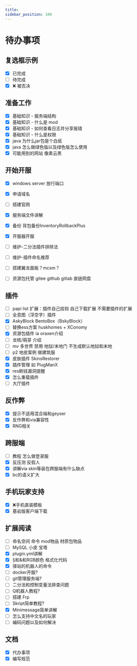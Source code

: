 ```yaml
---
title: 
sidebar_position: 100
---
```


# 待办事项

## 复选框示例

- [x] 已完成
- [ ] 待完成
- [x] ❌ 被否决

## 准备工作
- [x] 基础知识 - 服务端结构
- [x] 基础知识 - 什么是 mod
- [x] 基础知识 - 如何查看日志并分享报错
- [x] 基础知识 - 什么是权限
- [x] java 为什么jar包是个白纸
- [x] java 怎么做绿色版以及绿色版怎么使用
- [x] 可能用到的网站 像素云黑

## 开始开服

- [x] windows server 放行端口
- [x] 申请域名
- [ ] 搭建官网
- [x] 服务端文件讲解
- [x] 备份 背包备份InventoryRollbackPlus
- [x] 开服器开服
- [ ] 维护-二分法插件排除法
- [ ] 维护-插件命名推荐
- [ ] 搭建翼龙面板？mcsm？
- [ ] 资源包托管 gitee github gitlab 直链网盘


## 插件

- [ ] papi list 扩展：插件自己挂钩 自己下载扩展 不需要插件的扩展
- [ ] 全息图（浮空字）插件
- [x] AskyBlock BentoBox（BskyBlock）
- [ ] 替换ess方案 huskhomes + XConomy
- [x] 资源包插件 ia oraxen介绍
- [ ] 龙核/萌芽 介绍
- [ ] mv 多世界 禁用 地狱/末地门 不生成默认地狱和末地
- [ ] p2 地皮案例 做建筑服
- [x] 皮肤插件 SkinsRestorer
- [x] 插件管理 如 PlugManX
- [x] res刷钱漏洞提醒
- [x] 怎么重载插件
- [ ] 大厅插件

## 反作弊

- [x] 提示不适用混合端和geyser
- [x] 反作弊和via兼容性
- [x] RNG相关

## 跨服端

- [ ] 教程 怎么做登录服
- [x] 反压测 反假人
- [x] 讲解via skin等装在跨服端有什么缺点
- [x] bc的语义扩大

## 手机玩家支持

- [x] ❌手机直装模板
- [x] 基岩版客户端下载

## 扩展阅读

- [ ] 命名空间 命令 mod物品 材质包物品
- [ ] MySQL 小皮 宝塔
- [x] plugin.yml讲解
- [X] §和&和RGB颜色 格式化代码
- [x] 驿站的机器人的命令
- [ ] docker开服?
- [ ] git管理服务端?
- [ ] 二分法和控制变量法排查问题
- [ ] Q机器人教程?
- [ ] 搭建 Frp
- [ ] Skript简单教程?
- [x] Minimessage简单讲解
- [ ] 怎么支持中文名的玩家
- [ ] 编码问题以及如何解决

## 文档

- [x] 代办事项
- [x] 编写规范
